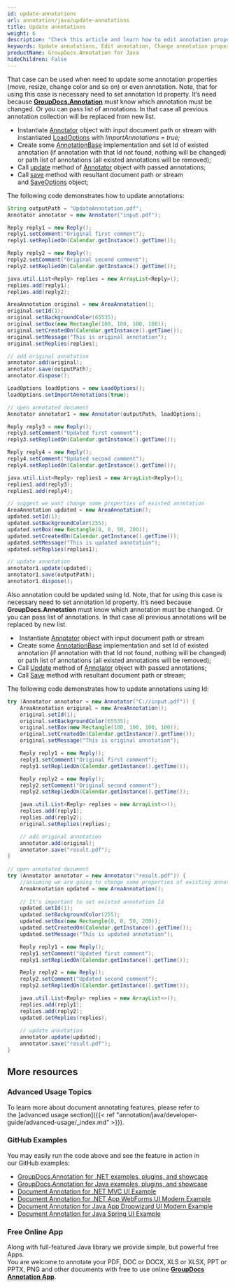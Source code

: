 ```yaml
---
id: update-annotations
url: annotation/java/update-annotations
title: Update annotations
weight: 6
description: "Check this article and learn how to edit annotation properties - change annotation position, size, appearance etc. when annotate documents using GroupDocs.Annotation for Java."
keywords: Update annotations, Edit annotation, Change annotation properties
productName: GroupDocs.Annotation for Java
hideChildren: False
---
```

That case can be used when need to update some annotation properties (move, resize, change color and so on) or even annotation. Note, that for using this case is necessary need to set annotation Id property. It’s need because **[GroupDocs.Annotation](https://products.groupdocs.com/annotation/java)** must know which annotation must be changed. Or you can pass list of annotations. In that case all previous annotation collection will be replaced from new list.

*   Instantiate [Annotator](https://apireference.groupdocs.com/java/annotation/com.groupdocs.annotation/Annotator) object with input document path or stream with instantiated [LoadOptions](https://apireference.groupdocs.com/java/annotation/com.groupdocs.annotation.options/LoadOptions) with *ImportAnnotations = true;*
*   Create some [AnnotationBase](https://apireference.groupdocs.com/java/annotation/com.groupdocs.annotation.models.annotationmodels/AnnotationBase) implementation and set Id of existed annotation (if annotation with that Id not found, nothing will be changed) or path list of annotations (all existed annotations will be removed);
*   Call [update](https://apireference.groupdocs.com/java/annotation/com.groupdocs.annotation/Annotator#update(java.util.List)) method of [Annotator](https://apireference.groupdocs.com/java/annotation/com.groupdocs.annotation/Annotator) object with passed annotations;
*   Call [save](https://apireference.groupdocs.com/java/annotation/com.groupdocs.annotation/Annotator#save(java.io.InputStream)) method with resultant document path or stream and [SaveOptions](https://apireference.groupdocs.com/java/annotation/com.groupdocs.annotation.options.export/SaveOptions) object;
    

The following code demonstrates how to update annotations:

```java
String outputPath = "UpdateAnnotation.pdf";
Annotator annotator = new Annotator("input.pdf");

Reply reply1 = new Reply();
reply1.setComment("Original first comment");
reply1.setRepliedOn(Calendar.getInstance().getTime());

Reply reply2 = new Reply();
reply2.setComment("Original second comment");
reply2.setRepliedOn(Calendar.getInstance().getTime());

java.util.List<Reply> replies = new ArrayList<Reply>();
replies.add(reply1);
replies.add(reply2);

AreaAnnotation original = new AreaAnnotation();
original.setId(1);
original.setBackgroundColor(65535);
original.setBox(new Rectangle(100, 100, 100, 100));
original.setCreatedOn(Calendar.getInstance().getTime());
original.setMessage("This is original annotation");
original.setReplies(replies);

// add original annotation
annotator.add(original);
annotator.save(outputPath);
annotator.dispose();

LoadOptions loadOptions = new LoadOptions();
loadOptions.setImportAnnotations(true);

// open annotated document
Annotator annotator1 = new Annotator(outputPath, loadOptions);

Reply reply3 = new Reply();
reply3.setComment("Updated first comment");
reply3.setRepliedOn(Calendar.getInstance().getTime());

Reply reply4 = new Reply();
reply4.setComment("Updated second comment");
reply4.setRepliedOn(Calendar.getInstance().getTime());

java.util.List<Reply> replies1 = new ArrayList<Reply>();
replies1.add(reply3);
replies1.add(reply4);

// suggest we want change some properties of existed annotation
AreaAnnotation updated = new AreaAnnotation();
updated.setId(1);
updated.setBackgroundColor(255);
updated.setBox(new Rectangle(0, 0, 50, 200));
updated.setCreatedOn(Calendar.getInstance().getTime());
updated.setMessage("This is updated annotation");
updated.setReplies(replies1);

// update annotation
annotator1.update(updated);
annotator1.save(outputPath);
annotator1.dispose();
```

Also annotation could be updated using Id. Note, that for using this case is necessary need to set annotation Id property. It’s need because **GroupDocs.Annotation** must know which annotation must be changed. Or you can pass list of annotations. In that case all previous annotations will be replaced by new list.

*    Instantiate [Annotator](https://apireference.groupdocs.com/annotation/java/com.groupdocs.annotation/Annotator) object with input document path or stream
*   Create some [AnnotationBase](https://apireference.groupdocs.com/annotation/java/com.groupdocs.annotation.models.annotationmodels/annotationbase) implementation and set Id of existed annotation (if annotation with that Id not found, nothing will be changed) or path list of annotations (all existed annotations will be removed);
*   Call [Update](https://apireference.groupdocs.com/annotation/java/com.groupdocs.annotation/Annotator#update) method of [Annotator](https://apireference.groupdocs.com/annotation/java/com.groupdocs.annotation/annotator) object with passed annotations;
*   Call [Save](https://apireference.groupdocs.com/annotation/java/com.groupdocs.annotation/Annotator#save(java.io.InputStream)) method with resultant document path or stream;

The following code demonstrates how to update annotations using Id:

```java
try (Annotator annotator = new Annotator("C://input.pdf")) {        
    AreaAnnotation original = new AreaAnnotation();
    original.setId(1);
    original.setBackgroundColor(65535);
    original.setBox(new Rectangle(100, 100, 100, 100));
    original.setCreatedOn(Calendar.getInstance().getTime());
    original.setMessage("This is original annotation");

    Reply reply1 = new Reply();
    reply1.setComment("Original first comment");
    reply1.setRepliedOn(Calendar.getInstance().getTime());

    Reply reply2 = new Reply();
    reply2.setComment("Original second comment");
    reply2.setRepliedOn(Calendar.getInstance().getTime());

    java.util.List<Reply> replies = new ArrayList<>();
    replies.add(reply1);
    replies.add(reply2);
    original.setReplies(replies);

    // add original annotation
    annotator.add(original);
    annotator.save("result.pdf");
}
 
// open annotated document
try (Annotator annotator = new Annotator("result.pdf")) {
    //assuming we are going to change some properties of existing annotation
    AreaAnnotation updated = new AreaAnnotation();
    
    // It's important to set existed annotation Id
    updated.setId(1);
    updated.setBackgroundColor(255);
    updated.setBox(new Rectangle(0, 0, 50, 200));
    updated.setCreatedOn(Calendar.getInstance().getTime());
    updated.setMessage("This is updated annotation");

    Reply reply1 = new Reply();
    reply1.setComment("Updated first comment");
    reply1.setRepliedOn(Calendar.getInstance().getTime());

    Reply reply2 = new Reply();
    reply2.setComment("Updated second comment");
    reply2.setRepliedOn(Calendar.getInstance().getTime());

    java.util.List<Reply> replies = new ArrayList<>();
    replies.add(reply1);
    replies.add(reply2);
    updated.setReplies(replies);
    
    // update annotation
    annotator.update(updated);
    annotator.save("result.pdf");
}
```

## More resources
### Advanced Usage Topics
To learn more about document annotating features, please refer to the [advanced usage section]({{< ref "annotation/java/developer-guide/advanced-usage/_index.md" >}}).

### GitHub Examples
You may easily run the code above and see the feature in action in our GitHub examples:

*   [GroupDocs.Annotation for .NET examples, plugins, and showcase](https://github.com/groupdocs-annotation/GroupDocs.Annotation-for-.NET)
*   [GroupDocs.Annotation for Java examples, plugins, and showcase](https://github.com/groupdocs-annotation/GroupDocs.Annotation-for-Java)
*   [Document Annotation for .NET MVC UI Example](https://github.com/groupdocs-annotation/GroupDocs.Annotation-for-.NET-MVC)
*   [Document Annotation for .NET App WebForms UI Modern Example](https://github.com/groupdocs-annotation/GroupDocs.Annotation-for-.NET-WebForms)
*   [Document Annotation for Java App Dropwizard UI Modern Example](https://github.com/groupdocs-annotation/GroupDocs.Annotation-for-Java-Dropwizard)
*   [Document Annotation for Java Spring UI Example](https://github.com/groupdocs-annotation/GroupDocs.Annotation-for-Java-Spring)

### Free Online App
Along with full-featured Java library we provide simple, but powerful free Apps.  
You are welcome to annotate your PDF, DOC or DOCX, XLS or XLSX, PPT or PPTX, PNG and other documents with free to use online **[GroupDocs Annotation App](https://products.groupdocs.app/annotation)**.
